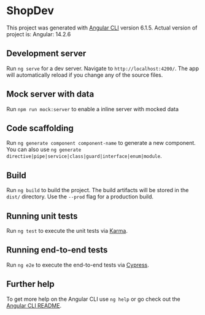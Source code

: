 # ShopDev

This project was generated with [Angular CLI](https://github.com/angular/angular-cli) version 6.1.5.
Actual version of project is: Angular: 14.2.6

## Development server

Run `ng serve` for a dev server. Navigate to `http://localhost:4200/`. The app will automatically reload if you change any of the source files.


## Mock server with data

Run `npm run mock:server` to enable a inline server with mocked data


## Code scaffolding

Run `ng generate component component-name` to generate a new component. You can also use `ng generate directive|pipe|service|class|guard|interface|enum|module`.

## Build

Run `ng build` to build the project. The build artifacts will be stored in the `dist/` directory. Use the `--prod` flag for a production build.

## Running unit tests

Run `ng test` to execute the unit tests via [Karma](https://karma-runner.github.io).

## Running end-to-end tests

Run `ng e2e` to execute the end-to-end tests via [Cypress](https://docs.cypress.io/).

## Further help

To get more help on the Angular CLI use `ng help` or go check out the [Angular CLI README](https://github.com/angular/angular-cli/blob/master/README.md).
